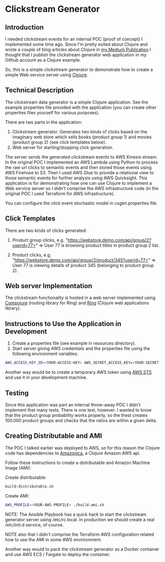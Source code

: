 # Clickstream Generator

## Introduction

I needed clickstream events for an internal POC (proof of concept) I implemented some time ago. Since I'm pretty exited about Clojure and wrote a couple of blog articles about Clojure in [my Medium Publication](https://medium.com/@kari.marttila) I thought that I publish the clickstream generator web application in my Github account as a Clojure example.

So, this is a simple clickstream generator to demonstrate how to create a simple Web service server using [Clojure](https://clojure.org/).

## Technical Description

The clickstream data generator is a simple Clojure application. See the example properties file provided with the application (you can create other properties files yourself for various purposes). 

There are two parts in the application:

1. Clickstream generator. Generates two kinds of clicks based on the imaginary web store which sells books (product group 1) and movies (product group 2) (see click templates below). 
2. Web server for starting/stopping click generation.

The server sends the generated clickstream events to AWS Kinesis stream. In the original POC I implemented an AWS Lambda using Python to process the raw url clicks to semantic events and then stored those events using AWS Firehose to S3. Then I used AWS Glue to provide a relational view to those semantic events for further analysis using AWS Quicksight. This application is for demonstrating how one can use Clojure to implement a Web service server so I didn't comprise the AWS infrastructure code (in the original POC I used Terraform for AWS infrastructure).

You can configure the click event stochastic model in csgen.properties file. 

## Click Templates

There are two kinds of clicks generated:

1. Product group clicks, e.g. "https://webstore.demo.com/api/group/2?userid=77>" => User 77 is browsing product titles in product group 2 list.

2. Product clicks, e.g. "https://webstore.demo.com/api/group/2/product/345?userid=77>" => User 77 is viewing details of product 345 (belonging to product group 2).


## Web server Implementation

The clickstream functionality is hosted in a web server implemented using [Compojure](https://github.com/weavejester/compojure) (routing library for Ring) and [Ring](http://ring-clojure.github.io/ring/) (Clojure web applications library).



## Instructions to Use the Application in Development

1. Create a properties file (see example in resources directory).
2. Start server giving AWS credentials and the properties file using the following environment variables: 

```bash
AWS_ACCESS_KEY_ID=<YOUR-ACCESS-KEY> AWS_SECRET_ACCESS_KEY=<YOUR-SECRET-KEY>  CS_CONFIG_FILE=resources/csgen.properties lein with-profile +log-dev ring server-headless
```

Another way would be to create a temporary AWS token using [AWS STS](https://docs.aws.amazon.com/STS/latest/APIReference/Welcome.html) and use it in your development machine.


## Testing

Since this application was part an internal throw-away POC I didn't implement that many tests. There is one test, however. I wanted to know that the product group probability works properly, so the thest creates 100.000 product groups and checks that the ratios are within a given delta.

## Creating Distributable and AMI

The POC I talked earlier was deployed to AWS, so for this reason the Clojure code has dependencies to [Amazonica](https://github.com/mcohen01/amazonica), a Clojure Amazon AWS api. 

Follow these instructions to create a distributable and Amazon Machine Image (AMI):

Create distributable:

```bash
build-distributable.sh
```

Create AMI:

```bash
AWS_PROFILE=<YOUR-AWS-PROFILE> ./build-ami.sh
```

NOTE: The Ansible Playbook has a quick hack to start the clickstream generator server using /etc/rc.local. In production we should create a real /etc/init.d service, of course.

NOTE also that I didn't comprise the Terraform AWS configuration related how to use the AMI in some AWS envrironment. 

Another way would to pack the clickstream generator as a Docker container and use AWS ECS / Fargate to deploy the container.


